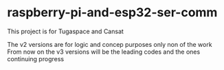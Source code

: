 # raspberry-pi-and-esp32-ser-comm

This project is for Tugaspace and Cansat 

The v2 versions are for logic and concep purposes only non of the work
From now on the v3 versions will be the leading codes and the ones continuing progress
